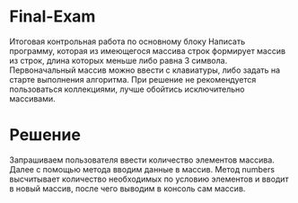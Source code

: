 # Final-Exam
Итоговая контрольная работа по основному блоку
Написать программу, которая из имеющегося массива строк формирует массив из строк,
длина которых меньше либо равна 3 символа. Первоначальный массив можно ввести с клавиатуры, 
либо задать на старте выполнения алгоритма. При решение не рекомендуется пользоваться коллекциями, лучше обойтись исключительно массивами.

# Решение
Запрашиваем пользователя ввести количество элементов массива.
Далее с помощью метода вводим данные в массив. Метод numbers высчитывает количество необходимых по условию элементов и вводит в новый массив, после 
чего выводим в консоль сам массив.


